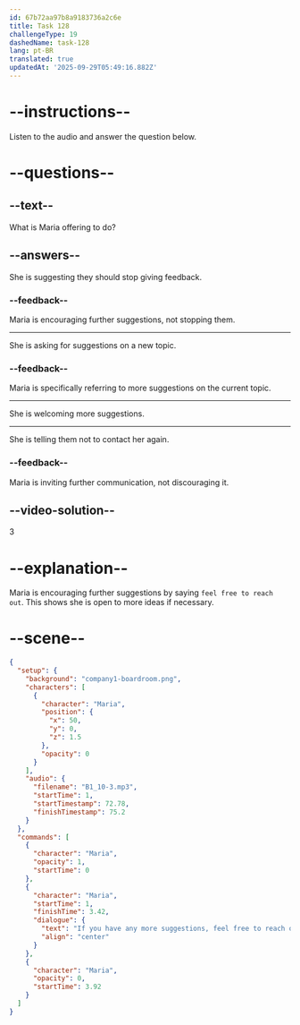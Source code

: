 ```yaml
---
id: 67b72aa97b8a9183736a2c6e
title: Task 128
challengeType: 19
dashedName: task-128
lang: pt-BR
translated: true
updatedAt: '2025-09-29T05:49:16.882Z'
---
```


<!-- (audio) Maria: If you have any more suggestions, feel free to reach out. -->

# --instructions--

Listen to the audio and answer the question below.

# --questions--

## --text--

What is Maria offering to do?

## --answers--

She is suggesting they should stop giving feedback.

### --feedback--

Maria is encouraging further suggestions, not stopping them.

---

She is asking for suggestions on a new topic.

### --feedback--

Maria is specifically referring to more suggestions on the current topic.

---

She is welcoming more suggestions.

---

She is telling them not to contact her again.

### --feedback--

Maria is inviting further communication, not discouraging it.

## --video-solution--

3

# --explanation--

Maria is encouraging further suggestions by saying `feel free to reach out`. This shows she is open to more ideas if necessary.

# --scene--

```json
{
  "setup": {
    "background": "company1-boardroom.png",
    "characters": [
      {
        "character": "Maria",
        "position": {
          "x": 50,
          "y": 0,
          "z": 1.5
        },
        "opacity": 0
      }
    ],
    "audio": {
      "filename": "B1_10-3.mp3",
      "startTime": 1,
      "startTimestamp": 72.78,
      "finishTimestamp": 75.2
    }
  },
  "commands": [
    {
      "character": "Maria",
      "opacity": 1,
      "startTime": 0
    },
    {
      "character": "Maria",
      "startTime": 1,
      "finishTime": 3.42,
      "dialogue": {
        "text": "If you have any more suggestions, feel free to reach out.",
        "align": "center"
      }
    },
    {
      "character": "Maria",
      "opacity": 0,
      "startTime": 3.92
    }
  ]
}
```
